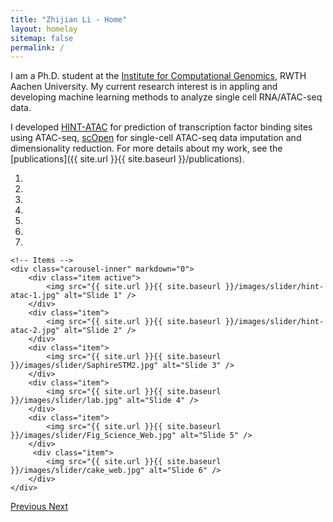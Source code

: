 ```yaml
---
title: "Zhijian Li - Home"
layout: homelay
sitemap: false
permalink: /
---
```


I am a Ph.D. student at the [Institute for Computational Genomics](http://www.costalab.org/), RWTH Aachen University. My current research interest is in appling and developing machine learning methods to analyze single cell RNA/ATAC-seq data. 

I developed [HINT-ATAC](https://link.springer.com/article/10.1186/s13059-019-1642-2) for prediction of transcription factor binding sites using ATAC-seq, [scOpen](https://www.nature.com/articles/s41467-021-26530-2) for single-cell ATAC-seq data imputation and dimensionality reduction. For more details about my work, see the [publications]({{ site.url }}{{ site.baseurl }}/publications).

<div markdown="0" id="carousel" class="carousel slide" data-ride="carousel" data-interval="4000" data-pause="hover" >
    <!-- Menu -->
    <ol class="carousel-indicators">
        <li data-target="#carousel" data-slide-to="0" class="active"></li>
        <li data-target="#carousel" data-slide-to="1"></li>
        <li data-target="#carousel" data-slide-to="2"></li>
        <li data-target="#carousel" data-slide-to="3"></li>
        <li data-target="#carousel" data-slide-to="4"></li>
        <li data-target="#carousel" data-slide-to="5"></li>
        <li data-target="#carousel" data-slide-to="6"></li>
    </ol>

    <!-- Items -->
    <div class="carousel-inner" markdown="0">
        <div class="item active">
            <img src="{{ site.url }}{{ site.baseurl }}/images/slider/hint-atac-1.jpg" alt="Slide 1" />
        </div>
        <div class="item">
            <img src="{{ site.url }}{{ site.baseurl }}/images/slider/hint-atac-2.jpg" alt="Slide 2" />
        </div>
        <div class="item">
            <img src="{{ site.url }}{{ site.baseurl }}/images/slider/SaphireSTM2.jpg" alt="Slide 3" />
        </div>
        <div class="item">
            <img src="{{ site.url }}{{ site.baseurl }}/images/slider/lab.jpg" alt="Slide 4" />
        </div>
        <div class="item">
            <img src="{{ site.url }}{{ site.baseurl }}/images/slider/Fig_Science_Web.jpg" alt="Slide 5" />
        </div>       
         <div class="item">
            <img src="{{ site.url }}{{ site.baseurl }}/images/slider/cake_web.jpg" alt="Slide 6" />
        </div>
    </div>
  <a class="left carousel-control" href="#carousel" role="button" data-slide="prev">
    <span class="glyphicon glyphicon-chevron-left" aria-hidden="true"></span>
    <span class="sr-only">Previous</span>
  </a>
  <a class="right carousel-control" href="#carousel" role="button" data-slide="next">
    <span class="glyphicon glyphicon-chevron-right" aria-hidden="true"></span>
    <span class="sr-only">Next</span>
  </a>
</div>


<!--
<figure class="fourth">
  <img src="{{ site.url }}{{ site.baseurl }}/images/logopic/Logo_Leiden.jpg" style="width: 210px">
  <img src="{{ site.url }}{{ site.baseurl }}/images/logopic/Logo_Nanofront.jpg" style="width: 110px">
  <img src="{{ site.url }}{{ site.baseurl }}/images/logopic/Logo_NWO.jpg" style="width: 120px">
  <img src="{{ site.url }}{{ site.baseurl }}/images/logopic/Logo_ERC.jpg" style="width: 110px">
</figure>
-->